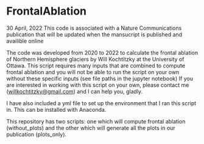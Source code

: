 # FrontalAblation
30 April, 2022
This code is associated with a Nature Communications publication that will be updated when the mansucript is published and availible online

The code was developed from 2020 to 2022 to calculate the frontal ablation of Northern Hemisphere glaciers by Will Kochtitzky at the University of Ottawa.
This script requires many inputs that are combined to compute frontal ablation and you will not be able to run the script on your own without these specific inputs (see file paths in the jupyter notebook)
If you are interested in working with this script on your own, please contact me (willkochtitzky@gmail.com) and I can help you, gladly.

I have also included a yml file to set up the environment that I ran this script in. This can be installed with Anaconda.

This repository has two scripts: one which will compute frontal ablation (without_plots) and the other which will generate all the plots in our publication (plots_only).
